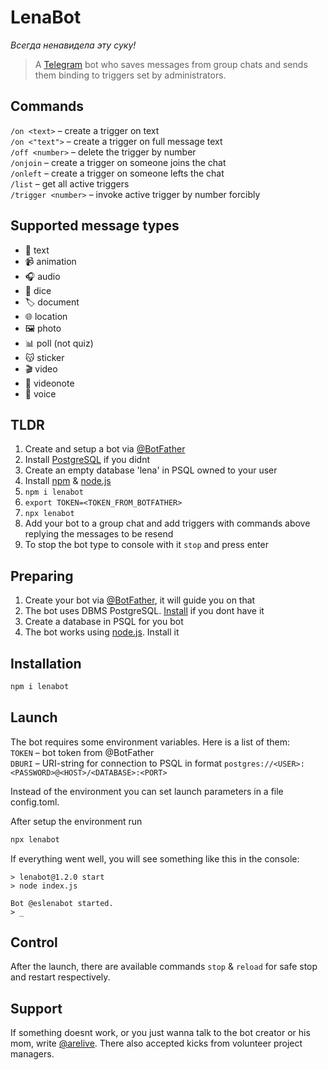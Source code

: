 # LenaBot
*Всегда ненавидела эту суку!*

> A [Telegram](//telegram.org) bot who saves messages from group chats and sends them binding to triggers set by administrators.

## Commands
`/on <text>` – create a trigger on text  
`/on <"text">` – create a trigger on full message text  
`/off <number>` – delete the trigger by number  
`/onjoin` – create a trigger on someone joins the chat  
`/onleft` – create a trigger on someone lefts the chat  
`/list` – get all active triggers  
`/trigger <number>` – invoke active trigger by number forcibly

## Supported message types
+ 📃 text
+ 📹 animation
+ 🎧 audio
+ 🎲 dice
+ 🏷️ document
+ 🌐 location
+ 🖼️ photo
+ 📊 poll (not quiz)
+ 😽 sticker
+ 🎬 video
+ 🎥 videonote
+ 🎤 voice

## TLDR
1. Create and setup a bot via [@BotFather](//t.me/BotFather)
2. Install [PostgreSQL](//www.postgresql.org/download/) if you didnt
3. Create an empty database 'lena' in PSQL owned to your user
4. Install [npm](//www.npmjs.com) & [node.js](//npmjs.com/package/node)
5. `npm i lenabot`
6. `export TOKEN=<TOKEN_FROM_BOTFATHER>`
7. `npx lenabot`
8. Add your bot to a group chat and add triggers with commands above replying the messages to be resend
9. To stop the bot type to console with it `stop` and press enter

## Preparing
1. Create your bot via [@BotFather](//t.me/BotFather), it will guide you on that
2. The bot uses DBMS PostgreSQL. [Install](//www.postgresql.org/download/) if you dont have it
3. Create a database in PSQL for you bot
4. The bot works using [node.js](//npmjs.com/package/node). Install it

## Installation
```bash
npm i lenabot
```

## Launch
The bot requires some environment variables. Here is a list of them:  
`TOKEN` – bot token from @BotFather  
`DBURI` – URI-string for connection to PSQL in format `postgres://<USER>:<PASSWORD>@<HOST>/<DATABASE>:<PORT>`

Instead of the environment you can set launch parameters in a file config.toml.

After setup the environment run
```bash
npx lenabot
```

If everything went well, you will see something like this in the console:
```
> lenabot@1.2.0 start
> node index.js

Bot @eslenabot started.
> _
```

## Control
After the launch, there are available commands `stop` & `reload` for safe stop and restart respectively.

## Support
If something doesnt work, or you just wanna talk to the bot creator or his mom, write [@arelive](//t.me/arelive). There also accepted kicks from volunteer project managers.
